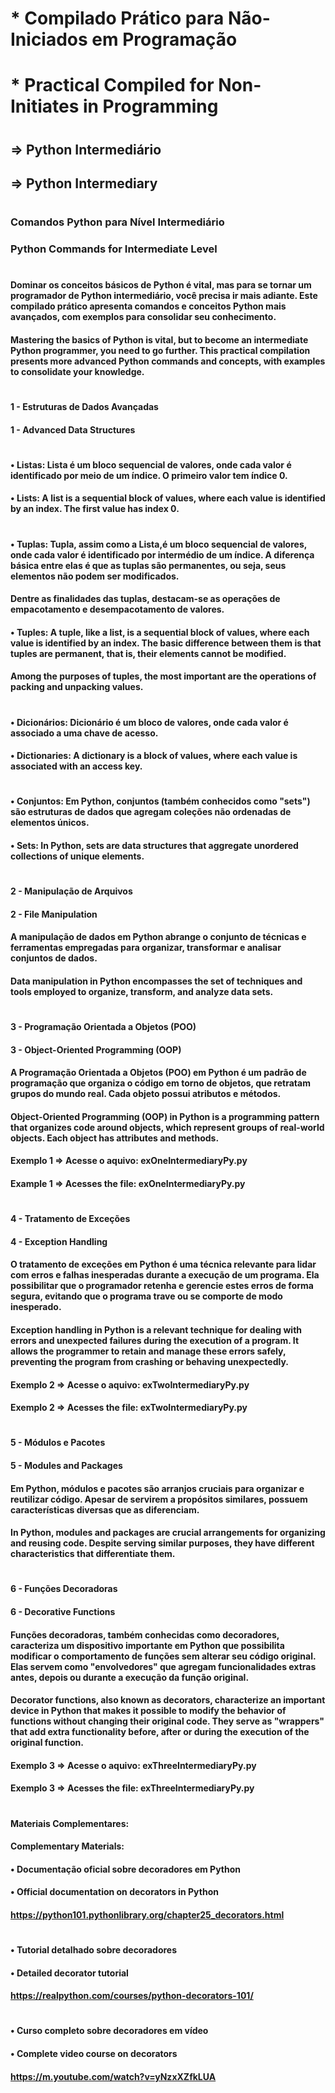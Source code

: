 # * Compilado Prático para Não-Iniciados em Programação
# * Practical Compiled for Non-Initiates in Programming
#
## => Python Intermediário
## => Python Intermediary
#
### Comandos Python para Nível Intermediário 
### Python Commands for Intermediate Level
#
#### Dominar os conceitos básicos de Python é vital, mas para se tornar um programador de Python intermediário, você precisa ir mais adiante. Este compilado prático apresenta comandos e conceitos Python mais avançados, com exemplos para consolidar seu conhecimento.
#### Mastering the basics of Python is vital, but to become an intermediate Python programmer, you need to go further. This practical compilation presents more advanced Python commands and concepts, with examples to consolidate your knowledge. 
#
#### 1 - Estruturas de Dados Avançadas
#### 1 - Advanced Data Structures
#
#### •	Listas: Lista é um bloco sequencial de valores, onde cada valor é identificado por meio de um índice. O primeiro valor tem índice 0. 
#### • Lists: A list is a sequential block of values, where each value is identified by an index. The first value has index 0.
#
#### •	Tuplas: Tupla, assim como a Lista,é um bloco sequencial de valores, onde cada valor é identificado por intermédio de um índice. A diferença básica entre elas é que as tuplas são permanentes, ou seja, seus elementos não podem ser modificados. 
#### Dentre as finalidades das tuplas, destacam-se as operações de empacotamento e desempacotamento de valores.
#### • Tuples: A tuple, like a list, is a sequential block of values, where each value is identified by an index. The basic difference between them is that tuples are permanent, that is, their elements cannot be modified.
#### Among the purposes of tuples, the most important are the operations of packing and unpacking values.
#
#### •	Dicionários: Dicionário é um bloco de valores, onde cada valor é associado a uma chave de acesso.
#### • Dictionaries: A dictionary is a block of values, where each value is associated with an access key.
#
#### •	Conjuntos: Em Python, conjuntos (também conhecidos como "sets") são estruturas de dados que agregam coleções não ordenadas de elementos únicos. 
#### • Sets: In Python, sets are data structures that aggregate unordered collections of unique elements.
# 
#### 2 - Manipulação de Arquivos
#### 2 - File Manipulation
#### A manipulação de dados em Python abrange o conjunto de técnicas e ferramentas empregadas para organizar, transformar e analisar conjuntos de dados.
#### Data manipulation in Python encompasses the set of techniques and tools employed to organize, transform, and analyze data sets.
#
#### 3 - Programação Orientada a Objetos (POO) 
#### 3 - Object-Oriented Programming (OOP)
#### A Programação Orientada a Objetos (POO) em Python é um padrão de programação que organiza o código em torno de objetos, que retratam grupos do mundo real. Cada objeto possui atributos e métodos.
#### Object-Oriented Programming (OOP) in Python is a programming pattern that organizes code around objects, which represent groups of real-world objects. Each object has attributes and methods.
#### Exemplo 1 => Acesse o aquivo: exOneIntermediaryPy.py
#### Example 1 => Acesses the file: exOneIntermediaryPy.py
#
#### 4 - Tratamento de Exceções
#### 4 - Exception Handling 
#### O tratamento de exceções em Python é uma técnica relevante para lidar com erros e falhas inesperadas durante a execução de um programa. Ela possibilitar que o programador retenha e gerencie estes erros de forma segura, evitando que o programa trave ou se comporte de modo inesperado.
#### Exception handling in Python is a relevant technique for dealing with errors and unexpected failures during the execution of a program. It allows the programmer to retain and manage these errors safely, preventing the program from crashing or behaving unexpectedly.
#### Exemplo 2 => Acesse o aquivo: exTwoIntermediaryPy.py
#### Exemplo 2 => Acesses the file: exTwoIntermediaryPy.py
#
#### 5 - Módulos e Pacotes
#### 5 - Modules and Packages
#### Em Python, módulos e pacotes são arranjos cruciais para organizar e reutilizar código. Apesar de servirem a propósitos similares, possuem características diversas que as diferenciam.
#### In Python, modules and packages are crucial arrangements for organizing and reusing code. Despite serving similar purposes, they have different characteristics that differentiate them.
#
#### 6 - Funções Decoradoras
#### 6 - Decorative Functions
#### Funções decoradoras, também conhecidas como decoradores, caracteriza um dispositivo importante em Python que possibilita modificar o comportamento de funções sem alterar seu código original. Elas servem como "envolvedores" que agregam funcionalidades extras antes, depois ou durante a execução da função original.
#### Decorator functions, also known as decorators, characterize an important device in Python that makes it possible to modify the behavior of functions without changing their original code. They serve as "wrappers" that add extra functionality before, after or during the execution of the original function.
#### Exemplo 3 => Acesse o aquivo: exThreeIntermediaryPy.py
#### Exemplo 3 => Acesses the file: exThreeIntermediaryPy.py
#
#### Materiais Complementares:
#### Complementary Materials:
#### •	Documentação oficial sobre decoradores em Python
#### •  Official documentation on decorators in Python
#### <https://python101.pythonlibrary.org/chapter25_decorators.html>
# 
#### •	Tutorial detalhado sobre decoradores 
#### •	Detailed decorator tutorial
#### <https://realpython.com/courses/python-decorators-101/>
# 
#### •	Curso completo sobre decoradores em vídeo
#### •	Complete video course on decorators
#### <https://m.youtube.com/watch?v=yNzxXZfkLUA>
#

